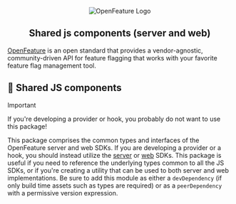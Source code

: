 <!-- markdownlint-disable MD033 -->
<p align="center">
  <picture>
    <source media="(prefers-color-scheme: dark)" srcset="https://raw.githubusercontent.com/open-feature/community/0e23508c163a6a1ac8c0ced3e4bd78faafe627c7/assets/logo/horizontal/white/openfeature-horizontal-white.svg" />
    <img align="center" alt="OpenFeature Logo" src="https://raw.githubusercontent.com/open-feature/community/0e23508c163a6a1ac8c0ced3e4bd78faafe627c7/assets/logo/horizontal/black/openfeature-horizontal-black.svg" />
  </picture>
</p>

<h2 align="center">Shared js components (server and web)</h2>

[OpenFeature](https://openfeature.dev) is an open standard that provides a vendor-agnostic, community-driven API for feature flagging that works with your favorite feature flag management tool.

## 🔩 Shared JS components

> [!IMPORTANT]  
> If you're developing a provider or hook, you probably do not want to use this package!

This package comprises the common types and interfaces of the OpenFeature server and web SDKs.
If you are developing a provider or a hook, you should instead utilize the [server](../server/README.md) or [web](../client/README.md) SDKs.
This package is useful if you need to reference the underlying types common to all the JS SDKs, or if you're creating a utility that can be used to both server and web implementations.
Be sure to add this module as either a `devDependency` (if only build time assets such as types are required) or as a `peerDependency` with a permissive version expression.
